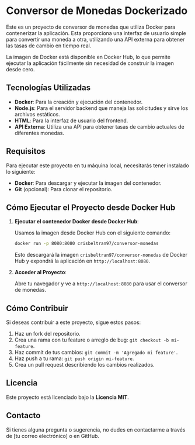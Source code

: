 # Conversor de Monedas Dockerizado

Este es un proyecto de conversor de monedas que utiliza Docker para contenerizar la aplicación. Esta proporciona una interfaz de usuario simple para convertir una moneda a otra, utilizando una API externa para obtener las tasas de cambio en tiempo real.

La imagen de Docker está disponible en Docker Hub, lo que permite ejecutar la aplicación fácilmente sin necesidad de construir la imagen desde cero.

## Tecnologías Utilizadas

- **Docker**: Para la creación y ejecución del contenedor.
- **Node.js**: Para el servidor backend que maneja las solicitudes y sirve los archivos estáticos.
- **HTML**: Para la interfaz de usuario del frontend.
- **API Externa**: Utiliza una API para obtener tasas de cambio actuales de diferentes monedas.

## Requisitos

Para ejecutar este proyecto en tu máquina local, necesitarás tener instalado lo siguiente:

- **Docker**: Para descargar y ejecutar la imagen del contenedor.
- **Git** (opcional): Para clonar el repositorio.

## Cómo Ejecutar el Proyecto desde Docker Hub

1. **Ejecutar el contenedor Docker desde Docker Hub**:

   Usamos la imagen desde Docker Hub con el siguiente comando:

    ```bash
    docker run -p 8080:8080 crisbeltran97/conversor-monedas
    ```

   Esto descargará la imagen `crisbeltran97/conversor-monedas` de Docker Hub y expondrá la aplicación en `http://localhost:8080`.

2. **Acceder al Proyecto**:

    Abre tu navegador y ve a `http://localhost:8080` para usar el conversor de monedas.

## Cómo Contribuir

Si deseas contribuir a este proyecto, sigue estos pasos:

1. Haz un fork del repositorio.
2. Crea una rama con tu feature o arreglo de bug: `git checkout -b mi-feature`.
3. Haz commit de tus cambios: `git commit -m 'Agregado mi feature'`.
4. Haz push a tu rama: `git push origin mi-feature`.
5. Crea un pull request describiendo los cambios realizados.

## Licencia

Este proyecto está licenciado bajo la **Licencia MIT**.

## Contacto

Si tienes alguna pregunta o sugerencia, no dudes en contactarme a través de [tu correo electrónico] o en GitHub.
